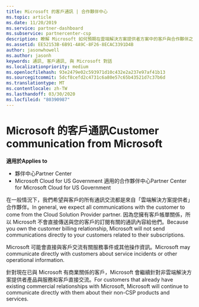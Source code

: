 ```yaml
---
title: Microsoft 的客戶通訊 | 合作夥伴中心
ms.topic: article
ms.date: 11/20/2019
ms.service: partner-dashboard
ms.subservice: partnercenter-csp
description: 瞭解 Microsoft 如何預期在雲端解決方案提供者方案中的客戶與合作夥伴之間進行客戶溝通。
ms.assetid: EE52153B-6B91-4A9C-8F26-8ECAC3391D4B
author: jasonwhowell
ms.author: jasonh
keywords: 通訊, 客戶通訊, 與 Microsoft 對話
ms.localizationpriority: medium
ms.openlocfilehash: 93e2479e02c593971d10c432e2a237e97af41b13
ms.sourcegitcommit: 5dcf8cefd2c4731c6a80e57c65b43521d7c37b6d
ms.translationtype: MT
ms.contentlocale: zh-TW
ms.lasthandoff: 03/30/2020
ms.locfileid: "80390987"
---
```

# <a name="customer-communication-from-microsoft"></a><span data-ttu-id="4ce10-104">Microsoft 的客戶通訊</span><span class="sxs-lookup"><span data-stu-id="4ce10-104">Customer communication from Microsoft</span></span>

<span data-ttu-id="4ce10-105">**適用於**</span><span class="sxs-lookup"><span data-stu-id="4ce10-105">**Applies to**</span></span>

-  <span data-ttu-id="4ce10-106">夥伴中心</span><span class="sxs-lookup"><span data-stu-id="4ce10-106">Partner Center</span></span>
-  <span data-ttu-id="4ce10-107">Microsoft Cloud for US Government 適用的合作夥伴中心</span><span class="sxs-lookup"><span data-stu-id="4ce10-107">Partner Center for Microsoft Cloud for US Government</span></span>


<span data-ttu-id="4ce10-108">在一般情況下，我們希望與客戶的所有通訊交流都是來自「雲端解決方案提供者」合作夥伴。</span><span class="sxs-lookup"><span data-stu-id="4ce10-108">In general, we expect all communications with the customer to come from the Cloud Solution Provider partner.</span></span> <span data-ttu-id="4ce10-109">因為您擁有客戶帳單關係，所以 Microsoft 不會直接傳送與您的客戶的訂閱有關的通訊內容給他們。</span><span class="sxs-lookup"><span data-stu-id="4ce10-109">Because you own the customer billing relationship, Microsoft will not send communications directly to your customers related to their subscriptions.</span></span>

<span data-ttu-id="4ce10-110">Microsoft 可能會直接與客戶交流有關服務事件或其他操作資訊。</span><span class="sxs-lookup"><span data-stu-id="4ce10-110">Microsoft may communicate directly with customers about service incidents or other operational information.</span></span>

<span data-ttu-id="4ce10-111">針對現在已與 Microsoft 有商業關係的客戶，Microsoft 會繼續針對非雲端解決方案提供者產品與服務和客戶直接交流。</span><span class="sxs-lookup"><span data-stu-id="4ce10-111">For customers that already have existing commercial relationships with Microsoft, Microsoft will continue to communicate directly with them about their non-CSP products and services.</span></span>

 

 



